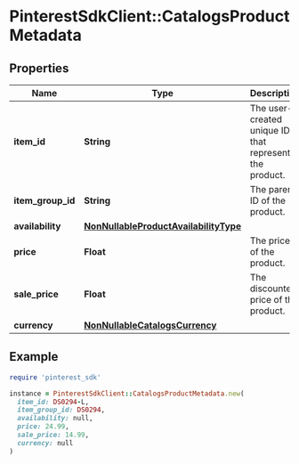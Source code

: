 # PinterestSdkClient::CatalogsProductMetadata

## Properties

| Name | Type | Description | Notes |
| ---- | ---- | ----------- | ----- |
| **item_id** | **String** | The user-created unique ID that represents the product. |  |
| **item_group_id** | **String** | The parent ID of the product. |  |
| **availability** | [**NonNullableProductAvailabilityType**](NonNullableProductAvailabilityType.md) |  |  |
| **price** | **Float** | The price of the product. |  |
| **sale_price** | **Float** | The discounted price of the product. |  |
| **currency** | [**NonNullableCatalogsCurrency**](NonNullableCatalogsCurrency.md) |  |  |

## Example

```ruby
require 'pinterest_sdk'

instance = PinterestSdkClient::CatalogsProductMetadata.new(
  item_id: DS0294-L,
  item_group_id: DS0294,
  availability: null,
  price: 24.99,
  sale_price: 14.99,
  currency: null
)
```

